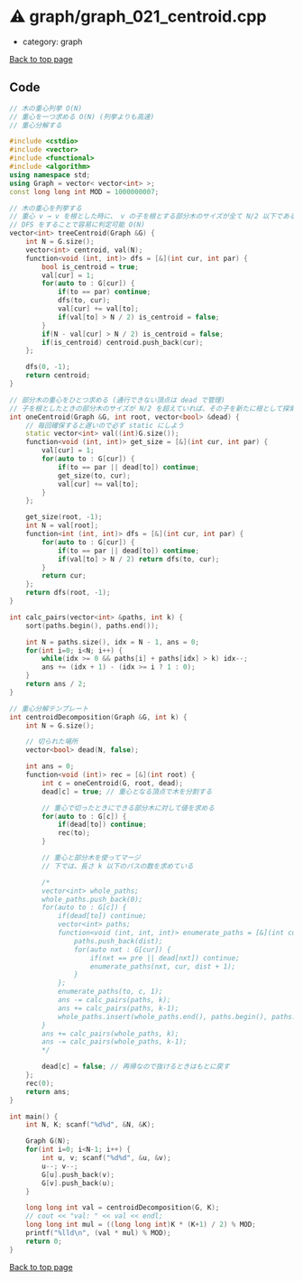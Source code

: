 <!-- mathjax config similar to math.stackexchange -->
<script type="text/javascript" async
  src="https://cdnjs.cloudflare.com/ajax/libs/mathjax/2.7.5/MathJax.js?config=TeX-MML-AM_CHTML">
</script>
<script type="text/x-mathjax-config">
  MathJax.Hub.Config({
    TeX: { equationNumbers: { autoNumber: "AMS" }},
    tex2jax: {
      inlineMath: [ ['$','$'] ],
      processEscapes: true
    },
    "HTML-CSS": { matchFontHeight: false },
    displayAlign: "left",
    displayIndent: "2em"
  });
</script>

<script type="text/javascript" src="https://cdnjs.cloudflare.com/ajax/libs/jquery/3.4.1/jquery.min.js"></script>
<script src="https://cdn.jsdelivr.net/npm/jquery-balloon-js@1.1.2/jquery.balloon.min.js" integrity="sha256-ZEYs9VrgAeNuPvs15E39OsyOJaIkXEEt10fzxJ20+2I=" crossorigin="anonymous"></script>
<script type="text/javascript" src="../../assets/js/copy-button.js"></script>
<link rel="stylesheet" href="../../assets/css/copy-button.css" />


# :warning: graph/graph_021_centroid.cpp
* category: graph


[Back to top page](../../index.html)



## Code
```cpp
// 木の重心列挙 O(N)
// 重心を一つ求める O(N) (列挙よりも高速)
// 重心分解する

#include <cstdio>
#include <vector>
#include <functional>
#include <algorithm>
using namespace std;
using Graph = vector< vector<int> >;
const long long int MOD = 1000000007;

// 木の重心を列挙する
// 重心 v → v を根とした時に、 v の子を根とする部分木のサイズが全て N/2 以下である
// DFS をすることで容易に判定可能 O(N)
vector<int> treeCentroid(Graph &G) {
    int N = G.size();
    vector<int> centroid, val(N);
    function<void (int, int)> dfs = [&](int cur, int par) {
        bool is_centroid = true;
        val[cur] = 1;
        for(auto to : G[cur]) {
            if(to == par) continue;
            dfs(to, cur);
            val[cur] += val[to];
            if(val[to] > N / 2) is_centroid = false;
        }
        if(N - val[cur] > N / 2) is_centroid = false;
        if(is_centroid) centroid.push_back(cur);
    };

    dfs(0, -1);
    return centroid;
}

// 部分木の重心をひとつ求める (通行できない頂点は dead で管理)
// 子を根としたときの部分木のサイズが N/2 を超えていれば、その子を新たに根として探索
int oneCentroid(Graph &G, int root, vector<bool> &dead) {
    // 毎回確保すると遅いので必ず static にしよう
    static vector<int> val((int)G.size());
    function<void (int, int)> get_size = [&](int cur, int par) {
        val[cur] = 1;
        for(auto to : G[cur]) {
            if(to == par || dead[to]) continue;
            get_size(to, cur);
            val[cur] += val[to];
        }
    };

    get_size(root, -1);
    int N = val[root];
    function<int (int, int)> dfs = [&](int cur, int par) {
        for(auto to : G[cur]) {
            if(to == par || dead[to]) continue;
            if(val[to] > N / 2) return dfs(to, cur);
        }
        return cur;
    };
    return dfs(root, -1);
}

int calc_pairs(vector<int> &paths, int k) {
    sort(paths.begin(), paths.end());

    int N = paths.size(), idx = N - 1, ans = 0;
    for(int i=0; i<N; i++) {
        while(idx >= 0 && paths[i] + paths[idx] > k) idx--;
        ans += (idx + 1) - (idx >= i ? 1 : 0);
    }
    return ans / 2;
}

// 重心分解テンプレート
int centroidDecomposition(Graph &G, int k) {
    int N = G.size();

    // 切られた場所
    vector<bool> dead(N, false);

    int ans = 0;
    function<void (int)> rec = [&](int root) {
        int c = oneCentroid(G, root, dead);
        dead[c] = true; // 重心となる頂点で木を分割する

        // 重心で切ったときにできる部分木に対して値を求める
        for(auto to : G[c]) {
            if(dead[to]) continue;
            rec(to);
        }

        // 重心と部分木を使ってマージ
        // 下では、長さ k 以下のパスの数を求めている

        /*
        vector<int> whole_paths;
        whole_paths.push_back(0);
        for(auto to : G[c]) {
            if(dead[to]) continue;
            vector<int> paths;
            function<void (int, int, int)> enumerate_paths = [&](int cur, int pre, int dist) {
                paths.push_back(dist);
                for(auto nxt : G[cur]) {
                    if(nxt == pre || dead[nxt]) continue;
                    enumerate_paths(nxt, cur, dist + 1);
                }
            };
            enumerate_paths(to, c, 1);
            ans -= calc_pairs(paths, k);
            ans += calc_pairs(paths, k-1);
            whole_paths.insert(whole_paths.end(), paths.begin(), paths.end());
        }
        ans += calc_pairs(whole_paths, k);
        ans -= calc_pairs(whole_paths, k-1);
        */

        dead[c] = false; // 再帰なので抜けるときはもとに戻す
    };
    rec(0);
    return ans;
}

int main() {
    int N, K; scanf("%d%d", &N, &K);

    Graph G(N);
    for(int i=0; i<N-1; i++) {
        int u, v; scanf("%d%d", &u, &v);
        u--; v--;
        G[u].push_back(v);
        G[v].push_back(u);
    }

    long long int val = centroidDecomposition(G, K);
    // cout << "val: " << val << endl;
    long long int mul = ((long long int)K * (K+1) / 2) % MOD;
    printf("%lld\n", (val * mul) % MOD);
    return 0;
}
```

[Back to top page](../../index.html)

